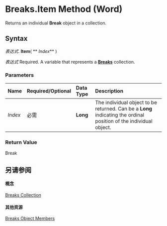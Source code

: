
# Breaks.Item Method (Word)

Returns an individual  **Break** object in a collection.


## Syntax

 _表达式_. **Item**( ** _Index_** )

 _表达式_ Required. A variable that represents a **[Breaks](c6a9213d-c4bc-a9a6-3889-a32446f1fc25.md)** collection.


### Parameters



|**Name**|**Required/Optional**|**Data Type**|**Description**|
|:-----|:-----|:-----|:-----|
| _Index_|必需|**Long**|The individual object to be returned. Can be a  **Long** indicating the ordinal position of the individual object.|

### Return Value

Break


## 另请参阅


#### 概念


[Breaks Collection](c6a9213d-c4bc-a9a6-3889-a32446f1fc25.md)
#### 其他资源


[Breaks Object Members](http://msdn.microsoft.com/library/96d3f153-287a-4d1b-fb1c-b91c56914ad2%28Office.15%29.aspx)